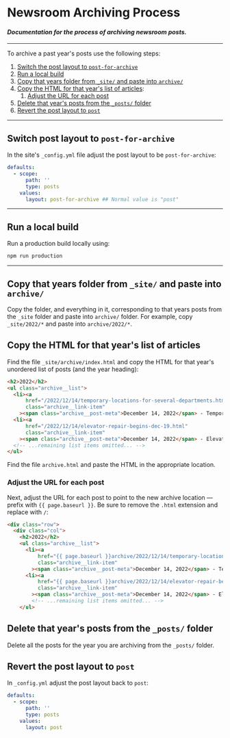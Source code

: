 # Newsroom Archiving Process

#### *Documentation for the process of archiving newsroom posts.*

---

To archive a past year's posts use the following steps:
<!-- no toc -->
1. [Switch the post layout to `post-for-archive`](#switch-post-layout-to-post-for-archive)
2. [Run a local build](#run-a-local-build)
3. [Copy that years folder from `_site/` and paste into `archive/`](#copy-that-years-folder-from-_site-and-paste-into-archive)
4. [Copy the HTML for that year's list of articles](#copy-the-html-for-that-years-list-of-articles):
   1. [Adjust the URL for each post](#adjust-the-url-for-each-post)
5. [Delete that year's posts from the `_posts/` folder](#delete-that-years-posts-from-the-_posts-folder)
6. [Revert the post layout to `post`](#revert-the-post-layout-to-post)

-----

## Switch post layout to `post-for-archive`

In the site's `_config.yml` file adjust the post layout to be `post-for-archive`:

```yaml
defaults:
  - scope:
      path: ''
      type: posts
    values:
      layout: post-for-archive ## Normal value is "post"
```

-----

## Run a local build

Run a production build locally using:

```bash
npm run production
```

-----

## Copy that years folder from `_site/` and paste into `archive/`

Copy the folder, and everything in it, corresponding to that years posts from the `_site` folder and paste into `archive/` folder. For example, copy `_site/2022/*` and paste into `archive/2022/*`.

## Copy the HTML for that year's list of articles

Find the file `_site/archive/index.html` and copy the HTML for that year's unordered list of posts (and the year heading):

```html
<h2>2022</h2>
<ul class="archive__list">
  <li><a
      href="/2022/12/14/temporary-locations-for-several-departments.html"
      class="archive__link-item"
    ><span class="archive__post-meta">December 14, 2022</span> - Temporary location for several departments</a></li>
  <li><a
      href="/2022/12/14/elevator-repair-begins-dec-19.html"
      class="archive__link-item"
    ><span class="archive__post-meta">December 14, 2022</span> - Elevator repair begins Dec. 19</a></li>
  <!-- ...remaining list items omitted... -->
</ul>
```

Find the file `archive.html` and paste the HTML in the appropriate location.

### Adjust the URL for each post

Next, adjust the URL for each post to point to the new archive location — prefix with `{{ page.baseurl }}`.
Be sure to remove the `.html` extension and replace with `/`:
```html
<div class="row">
  <div class="col">
    <h2>2022</h2>
    <ul class="archive__list">
      <li><a
          href="{{ page.baseurl }}archive/2022/12/14/temporary-locations-for-several-departments/"
          class="archive__link-item"
        ><span class="archive__post-meta">December 14, 2022</span> - Temporary location for several departments</a></li>
      <li><a
          href="{{ page.baseurl }}archive/2022/12/14/elevator-repair-begins-dec-19/"
          class="archive__link-item"
        ><span class="archive__post-meta">December 14, 2022</span> - Elevator repair begins Dec. 19</a></li>
        <!-- ...remaining list items omitted... -->
    </ul>
```

## Delete that year's posts from the `_posts/` folder

Delete all the posts for the year you are archiving from the `_posts/` folder.

## Revert the post layout to `post`

In `_config.yml` adjust the post layout back to `post`:

```yaml
defaults:
  - scope:
      path: ''
      type: posts
    values:
      layout: post
```

